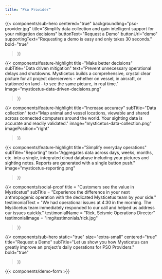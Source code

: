 ```yaml
---
title: "Pso Provider"
---
```


{{< components/sub-hero
	centered="true"
	backgroundImg="pso-provider.jpg"
	title="Simplify data collection and gain intelligent support for your mitigation decisions"
	buttonText="Request a Demo"
	buttonUrl="demo"
	supportingText="Requesting a demo is easy and only takes 30 seconds."
	bold="true"
>}}

{{< components/feature-highlight
	title="Make better decisions"
	subTitle="Data driven mitigation"
	text="Prevent unnecessary operational delays and shutdowns. Mysticetus builds a comprehensive, crystal clear picture for all project oberservers - whether on vessel, in aircraft, or stationed on land - to see the same picture, in real time."
	image="mysticetus-data-driven-decisions.png"
>}}

{{< components/feature-highlight
	title="Increase accuracy"
	subTitle="Data collection"
	text="Map animal and vessel locations, viewable and shared across connected computers around the world. Your sighting data is accurate and readily validated."
	image="mysticetus-data-collection.png"
	imagePosition="right"
>}}

{{< components/feature-highlight
	title="Simplify everyday operations"
	subTitle="Reporting"
	text="Aggregates data across days, weeks, months, etc. into a single, integrated cloud database including your pictures and sighting notes. Reports are generated with a single button push."
	image="mysticetus-reporting.png"
>}}

{{< components/social-proof 
	title = "Customers see the value in Mysticetus"
	subTitle = "Experience the difference in your next anthropogenic operation with the dedicated Mysticetus team by your side."
	testimonialText = "We had operational issues at 4:30 in the morning. The Mysticetus team immediately responded to our call and helped us address our issues quickly."
	testimonialName = "Rick, Seismic Operations Director"
	testimonialImage = "img/testimonials/rick.jpg"
>}}

{{< components/sub-hero
	static="true"
	size="extra-small"
	centered="true"
	title="Request a Demo"
	subTitle="Let us show you how Mysticetus can greatly improve an project's daily operations for PSO Providers."
	bold="true"
>}}

{{< components/demo-form >}}